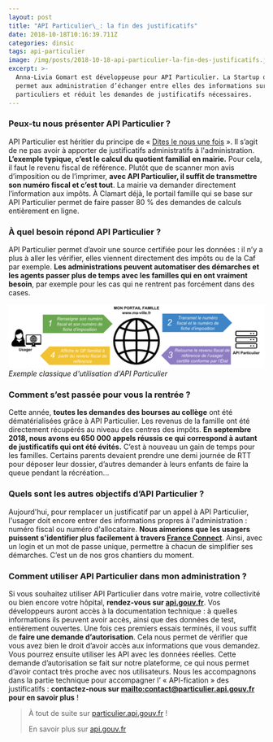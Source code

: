 ```yaml
---
layout: post
title: "API Particulier\_: la fin des justificatifs"
date: 2018-10-18T10:16:39.711Z
categories: dinsic
tags: api-particulier
image: /img/posts/2018-10-18-api-particulier-la-fin-des-justificatifs.jpg
excerpt: >-
  Anna-Livia Gomart est développeuse pour API Particulier. La Startup d’État
  permet aux administration d’échanger entre elles des informations sur les
  particuliers et réduit les demandes de justificatifs nécessaires.
---
```

### Peux-tu nous présenter API Particulier ?

API Particulier est héritier du principe de « [Dites le nous une fois](http://simplification.modernisation.gouv.fr/mesures/collectivites-territoriales/fonctionnement-des-collectivites-territoriales/appliquer-dites-le-nous-une-fois-aux-collectivites-territoriales-alleger-charges-administratives/) ». Il s’agit de ne pas avoir à apporter de justificatifs administratifs à l'administration. **L’exemple typique, c’est le calcul du quotient familial en mairie.** Pour cela, il faut le revenu fiscal de référence. Plutôt que de scanner mon avis d’imposition ou de l’imprimer, **avec API Particulier, il suffit de transmettre son numéro fiscal et c’est tout**. La mairie va demander directement l’information aux impôts. À Clamart déjà, le portail famille qui se base sur API Particulier permet de faire passer 80 % des demandes de calculs entièrement en ligne.

### À quel besoin répond API Particulier ?

API Particulier permet d’avoir une source certifiée pour les données : il n’y a plus à aller les vérifier, elles viennent directement des impôts ou de la Caf par exemple. **Les administrations peuvent automatiser des démarches et les agents passer plus de temps avec les familles qui en ont vraiment besoin**, par exemple pour les cas qui ne rentrent pas forcément dans des cases.

![Exemple classique d'utilisation d'API Particulier](/img/posts/2018-10-18-api-particulier-la-fin-des-justificatifs/schema-api-particulier.png)
*Exemple classique d'utilisation d'API Particulier*

### Comment s’est passée pour vous la rentrée ?

Cette année, **toutes les demandes des bourses au collège** ont été dématérialisées grâce à API Particulier. Les revenus de la famille ont été directement récupérés au niveau des centres des impôts. **En septembre 2018, nous avons eu 650 000 appels réussis ce qui correspond à autant de justificatifs qui ont été évités.** C’est à nouveau un gain de temps pour les familles. Certains parents devaient prendre une demi journée de RTT pour déposer leur dossier, d’autres demander à leurs enfants de faire la queue pendant la récréation...

### Quels sont les autres objectifs d’API Particulier ?

Aujourd'hui, pour remplacer un justificatif par un appel à API Particulier, l'usager doit encore entrer des informations propres à l'administration : numéro fiscal ou numéro d'allocataire. **Nous aimerions que les usagers puissent s'identifier plus facilement à travers [France Connect](https://franceconnect.gouv.fr/)**. Ainsi, avec un login et un mot de passe unique, permettre à chacun de simplifier ses démarches. C’est un de nos gros chantiers du moment.
 
### Comment utiliser API Particulier dans mon administration ?

Si vous souhaitez utiliser API Particulier dans votre mairie, votre collectivité ou bien encore votre hôpital, **rendez-vous sur [api.gouv.fr](https://api.gouv.fr/api/api-particulier.html)**. Vos développeurs auront accès à la documentation technique : à quelles informations ils peuvent avoir accès, ainsi que des données de test, entièrement ouvertes. Une fois ces premiers essais terminés, il vous suffit de **faire une demande d’autorisation**. Cela nous permet de vérifier que vous avez bien le droit d’avoir accès aux informations que vous demandez. Vous pourrez ensuite utiliser les API avec les données réelles. Cette demande d’autorisation se fait sur notre plateforme, ce qui nous permet d’avoir contact très proche avec nos utilisateurs. Nous les accompagnons dans la partie technique pour accompagner l’ « API-fication » des justificatifs : **contactez-nous sur <mailto:contact@particulier.api.gouv.fr> pour en savoir plus** !

> À tout de suite sur [particulier.api.gouv.fr](https://particulier.api.gouv.fr) !
>
> En savoir plus sur [api.gouv.fr](https://api.gouv.fr)
